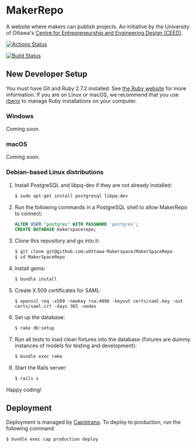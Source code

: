 # MakerRepo

A website where makers can publish projects. An initiative by the University of Ottawa's
[Centre for Entrepreneurship and Engineering Design (CEED)](https://engineering.uottawa.ca/CEED).

[![Actions Status](https://github.com/uOttawa-Makerspace/MakerSpaceRepo/workflows/CI/badge.svg)](https://github.com/uOttawa-Makerspace/MakerSpaceRepo/actions)

[![Build Status](https://travis-ci.com/uOttawa-Makerspace/MakerSpaceRepo.svg?branch=master)](https://travis-ci.com/uOttawa-Makerspace/MakerSpaceRepo)

## New Developer Setup

You must have Git and Ruby 2.7.2 installed. See [the Ruby website](https://www.ruby-lang.org/) for more information.
If you are on Linux or macOS, we recommend that you use [rbenv](https://github.com/rbenv/rbenv) to manage Ruby installations on your computer.

### Windows

Coming soon.

### macOS

Coming soon.

### Debian-based Linux distributions

1. Install PostgreSQL and libpq-dev if they are not already installed:

   ```bash
   $ sudo apt-get install postgresql libpq-dev
   ```

2. Run the following commands in a PostgreSQL shell to allow MakerRepo to connect:

   ```SQL
   ALTER USER "postgres" WITH PASSWORD 'postgres';
   CREATE DATABASE makerspacerepo;
   ```

3. Clone this repository and go into it:

   ```bash
   $ git clone git@github.com:uOttawa-Makerspace/MakerSpaceRepo
   $ cd MakerSpaceRepo
   ```

4. Install gems:
   ```bash
   $ bundle install
   ```
5. Create X.509 certificates for SAML:
   ```
   $ openssl req -x509 -newkey rsa:4096 -keyout certs/saml.key -out certs/saml.crt -days 365 -nodes
   ```
6. Set up the database:
   ```bash
   $ rake db:setup
   ```
7. Run all tests to load clean fixtures into the database (fixtures are dummy instances of models for testing and development):

   ```bash
   $ bundle exec rake
   ```

8. Start the Rails server:
   ```bash
   $ rails s
   ```

Happy coding!

## Deployment

Deployment is managed by [Capistrano](https://github.com/capistrano/capistrano). To deploy to production, run the following command:

```bash
$ bundle exec cap production deploy
```
